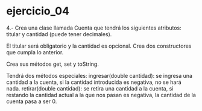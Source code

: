 # ejercicio_04

4.- Crea una clase llamada Cuenta que tendrá los siguientes atributos: titular y cantidad (puede tener decimales).

El titular será obligatorio y la cantidad es opcional. Crea dos constructores que cumpla lo anterior.

Crea sus métodos get, set y toString.

Tendrá dos métodos especiales: ingresar(double cantidad): se ingresa una cantidad a la cuenta, si la cantidad introducida es negativa, no se hará nada. retirar(double cantidad): se retira una cantidad a la cuenta, si restando la cantidad actual a la que nos pasan es negativa, la cantidad de la cuenta pasa a ser 0.
